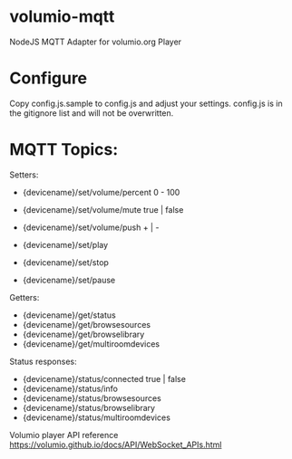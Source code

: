 # volumio-mqtt
NodeJS MQTT Adapter for volumio.org Player


# Configure
Copy config.js.sample to config.js and adjust your settings. 
config.js is in the gitignore list and will not be overwritten. 


# MQTT Topics:

Setters:

- {devicename}/set/volume/percent       0 - 100
- {devicename}/set/volume/mute          true | false
- {devicename}/set/volume/push          + | -

- {devicename}/set/play
- {devicename}/set/stop
- {devicename}/set/pause

Getters: 

- {devicename}/get/status
- {devicename}/get/browsesources
- {devicename}/get/browselibrary
- {devicename}/get/multiroomdevices

Status responses:

- {devicename}/status/connected         true | false
- {devicename}/status/info
- {devicename}/status/browsesources
- {devicename}/status/browselibrary
- {devicename}/status/multiroomdevices


Volumio player API reference
https://volumio.github.io/docs/API/WebSocket_APIs.html
